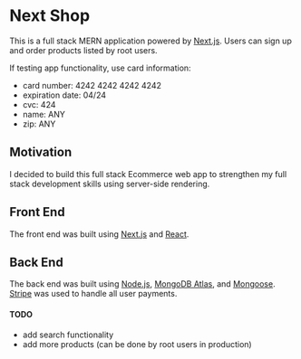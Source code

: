# Next Shop

This is a full stack MERN application powered by [Next.js](https://nextjs.org/). Users can sign up and order products listed by root users.

If testing app functionality, use card information:

- card number: 4242 4242 4242 4242
- expiration date: 04/24
- cvc: 424
- name: ANY
- zip: ANY

## Motivation

I decided to build this full stack Ecommerce web app to strengthen my full stack development skills using server-side rendering.

## Front End

The front end was built using [Next.js](https://nextjs.org/) and [React](https://reactjs.org/).

## Back End

The back end was built using [Node.js](https://nodejs.org/en/), [MongoDB Atlas](https://www.mongodb.com/cloud/atlas), and [Mongoose](https://mongoosejs.com/). [Stripe](https://stripe.com/) was used to handle all user payments.

#### TODO

- add search functionality
- add more products (can be done by root users in production)
